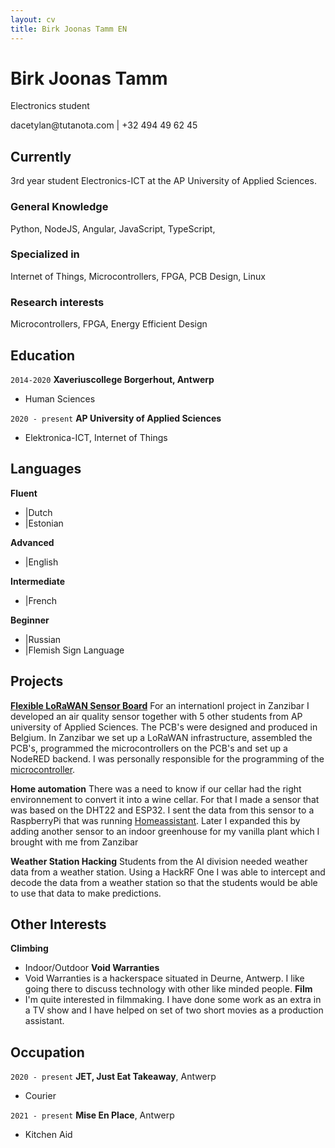 ```yaml
---
layout: cv
title: Birk Joonas Tamm EN
---
```

# Birk Joonas Tamm
Electronics student


<div id="webaddress">
dacetylan@tutanota.com | +32 494 49 62 45
</div>

## Currently

3rd year student Electronics-ICT at the AP University of Applied Sciences.
### General Knowledge

Python, NodeJS, Angular, JavaScript, TypeScript,

### Specialized in

Internet of Things, Microcontrollers, FPGA, PCB Design, Linux

### Research interests

Microcontrollers, FPGA, Energy Efficient Design


## Education

`2014-2020`
__Xaveriuscollege Borgerhout, Antwerp__

- Human Sciences

`2020 - present`
__AP University of Applied Sciences__

- Elektronica-ICT, Internet of Things

## Languages

__Fluent__
- |Dutch
- |Estonian

__Advanced__
- |English

__Intermediate__
- |French

__Beginner__
- |Russian
- |Flemish Sign Language

## Projects

<a href="https://ap-it-gh.github.io/iot-at-kist/#/"><b>Flexible LoRaWAN Sensor Board</b></a> 
For an internationl project in Zanzibar I developed an air quality sensor together with 5 other students from AP university of Applied Sciences. The PCB's were designed and produced in Belgium. In Zanzibar we set up a LoRaWAN infrastructure, assembled the PCB's, programmed the microcontrollers on the PCB's and set up a NodeRED backend. I was personally responsible for the programming of the <a href="https://ww1.microchip.com/downloads/aemDocuments/documents/MCU32/ProductDocuments/DataSheets/SAM-D21-DA1-Family-Data-Sheet-DS40001882H.pdf">microcontroller</a>. 

__Home automation__
There was a need to know if our cellar had the right environnement to convert it into a wine cellar. For that I made a sensor that was based on the DHT22 and ESP32. I sent the data from this sensor to a RaspberryPi that was running <a href="https://www.home-assistant.io/">Homeassistant</a>. Later I expanded this by adding another sensor to an indoor greenhouse for my vanilla plant which I brought with me from Zanzibar

__Weather Station Hacking__
Students from the AI division needed weather data from a weather station. Using a HackRF One I was able to intercept and decode the data from a weather station so that the students would be able to use that data to make predictions.

## Other Interests
__Climbing__
- Indoor/Outdoor
__Void Warranties__
- Void Warranties is a hackerspace situated in Deurne, Antwerp. I like going there to discuss technology with other like minded people.
__Film__
- I'm quite interested in filmmaking. I have done some work as an extra in a TV show and I have helped on set of two short movies as a production assistant.
## Occupation

`2020 - present`
__JET, Just Eat Takeaway__, Antwerp

- Courier

`2021 - present`
__Mise En Place__, Antwerp

- Kitchen Aid

<!-- ### Footer

Last updated: October 2022 -->



